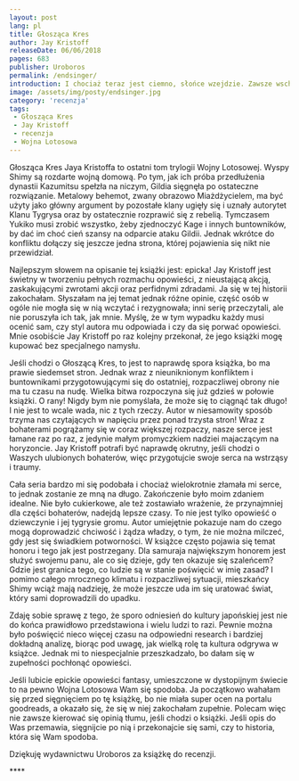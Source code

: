 ```yaml
---
layout: post
lang: pl
title: Głosząca Kres
author: Jay Kristoff
releaseDate: 06/06/2018
pages: 683
publisher: Uroboros
permalink: /endsinger/
introduction: I chociaż teraz jest ciemno, słońce wzejdzie. Zawsze wschodzi. Niezależnie od tego, jak nikłe jest w danej chwili jego światło.
image: /assets/img/posty/endsinger.jpg
category: 'recenzja'
tags:
 - Głosząca Kres
 - Jay Kristoff
 - recenzja
 - Wojna Lotosowa
---
```


  Głosząca Kres Jaya Kristoffa to ostatni tom trylogii Wojny Lotosowej. Wyspy Shimy są rozdarte wojną domową. Po tym, jak ich próba przedłużenia dynastii Kazumitsu spełzła na niczym, Gildia sięgnęła po ostateczne rozwiązanie. Metalowy behemot, zwany obrazowo Miażdżycielem, ma być użyty jako główny argument by pozostałe klany ugięły się i uznały autorytet Klanu Tygrysa oraz by  ostatecznie rozprawić się z rebelią. Tymczasem Yukiko musi zrobić wszystko, żeby zjednoczyć Kage i innych buntowników, by dać im choć cień szansy na odparcie ataku Gildii. Jednak wkrótce do konfliktu dołączy się jeszcze jedna strona, której pojawienia się nikt nie przewidział.

  Najlepszym słowem na opisanie tej książki jest: epicka! Jay Kristoff jest świetny w tworzeniu pełnych rozmachu opowieści, z nieustającą akcją, zaskakującymi zwrotami akcji oraz perfidnymi zdradami. Ja się w tej historii zakochałam. Słyszałam na jej temat jednak różne opinie, część osób w ogóle nie mogła się w nią wczytać i rezygnowała; inni serię przeczytali, ale nie poruszyła ich tak, jak mnie. Myślę, że w tym wypadku każdy musi ocenić sam, czy styl autora mu odpowiada i czy da się porwać opowieści. Mnie osobiście Jay Kristoff po raz kolejny przekonał, że jego książki mogę kupować bez specjalnego namysłu.

  Jeśli chodzi o Głoszącą Kres, to jest to naprawdę spora książka, bo ma prawie siedemset stron. Jednak wraz z nieuniknionym konfliktem i buntownikami przygotowującymi się do ostatniej, rozpaczliwej obrony nie ma tu czasu na nudę. Wielka bitwa rozpoczyna się już gdzieś w połowie książki. O rany! Nigdy bym nie pomyślała, że może się to ciągnąć tak długo! I nie jest to wcale wada, nic z tych rzeczy. Autor w niesamowity sposób trzyma nas czytających w napięciu przez ponad trzysta stron! Wraz z bohaterami pogrążamy się w coraz większej rozpaczy, nasze serce jest łamane raz po raz, z jedynie małym promyczkiem nadziei majaczącym na horyzoncie. Jay Kristoff potrafi być naprawdę okrutny, jeśli chodzi o Waszych ulubionych bohaterów, więc przygotujcie swoje serca na wstrząsy i traumy.

  Cała seria bardzo mi się podobała i chociaż wielokrotnie złamała mi serce, to jednak zostanie ze mną na długo. Zakończenie było moim zdaniem idealne. Nie było cukierkowe, ale też zostawiało wrażenie, że przynajmniej dla części bohaterów, nadejdą lepsze czasy. To nie jest tylko opowieść o dziewczynie i jej tygrysie gromu. Autor umiejętnie pokazuje nam do czego mogą doprowadzić chciwość i żądza władzy, o tym, że nie można milczeć, gdy jest się świadkiem potworności. W książce często pojawia się temat honoru i tego jak jest postrzegany. Dla samuraja największym honorem jest służyć swojemu panu, ale co się dzieje, gdy ten okazuje się szaleńcem? Gdzie jest granica tego, co ludzie są w stanie poświęcić w imię zasad? I pomimo całego mrocznego klimatu i rozpaczliwej sytuacji, mieszkańcy Shimy wciąż mają nadzieję, że może jeszcze uda im się uratować świat, który sami doprowadzili do upadku.

  Zdaję sobie sprawę z tego, że sporo odniesień do kultury japońskiej jest nie do końca prawidłowo przedstawiona i wielu ludzi to razi. Pewnie można było poświęcić nieco więcej czasu na odpowiedni research i bardziej dokładną analizę, biorąc pod uwagę, jak wielką rolę ta kultura odgrywa w książce. Jednak mi to niespecjalnie przeszkadzało, bo dałam się w zupełności pochłonąć opowieści.

  Jeśli lubicie epickie opowieści fantasy, umieszczone w dystopijnym świecie to na pewno Wojna Lotosowa Wam się spodoba. Ja początkowo wahałam się przed sięgnięciem po tę książkę, bo nie miała super ocen na portalu goodreads, a okazało się, że się w niej zakochałam zupełnie. Polecam więc nie zawsze kierować się opinią tłumu, jeśli chodzi o książki. Jeśli opis do Was przemawia, sięgnijcie po nią i przekonajcie się sami, czy to historia, która się Wam spodoba.

  Dziękuję wydawnictwu Uroboros za książkę do recenzji.

  \*\*\*\*
